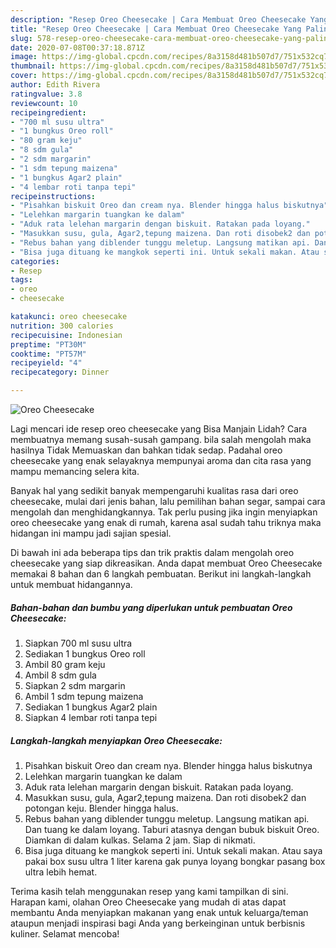 ```yaml
---
description: "Resep Oreo Cheesecake | Cara Membuat Oreo Cheesecake Yang Paling Enak"
title: "Resep Oreo Cheesecake | Cara Membuat Oreo Cheesecake Yang Paling Enak"
slug: 578-resep-oreo-cheesecake-cara-membuat-oreo-cheesecake-yang-paling-enak
date: 2020-07-08T00:37:18.871Z
image: https://img-global.cpcdn.com/recipes/8a3158d481b507d7/751x532cq70/oreo-cheesecake-foto-resep-utama.jpg
thumbnail: https://img-global.cpcdn.com/recipes/8a3158d481b507d7/751x532cq70/oreo-cheesecake-foto-resep-utama.jpg
cover: https://img-global.cpcdn.com/recipes/8a3158d481b507d7/751x532cq70/oreo-cheesecake-foto-resep-utama.jpg
author: Edith Rivera
ratingvalue: 3.8
reviewcount: 10
recipeingredient:
- "700 ml susu ultra"
- "1 bungkus Oreo roll"
- "80 gram keju"
- "8 sdm gula"
- "2 sdm margarin"
- "1 sdm tepung maizena"
- "1 bungkus Agar2 plain"
- "4 lembar roti tanpa tepi"
recipeinstructions:
- "Pisahkan biskuit Oreo dan cream nya. Blender hingga halus biskutnya"
- "Lelehkan margarin tuangkan ke dalam"
- "Aduk rata lelehan margarin dengan biskuit. Ratakan pada loyang."
- "Masukkan susu, gula, Agar2,tepung maizena. Dan roti disobek2 dan potongan keju. Blender hingga halus."
- "Rebus bahan yang diblender tunggu meletup. Langsung matikan api. Dan tuang ke dalam loyang. Taburi atasnya dengan bubuk biskuit Oreo. Diamkan di dalam kulkas. Selama 2 jam. Siap di nikmati."
- "Bisa juga dituang ke mangkok seperti ini. Untuk sekali makan. Atau saya pakai box susu ultra 1 liter karena gak punya loyang bongkar pasang box ultra lebih hemat."
categories:
- Resep
tags:
- oreo
- cheesecake

katakunci: oreo cheesecake 
nutrition: 300 calories
recipecuisine: Indonesian
preptime: "PT30M"
cooktime: "PT57M"
recipeyield: "4"
recipecategory: Dinner

---
```



![Oreo Cheesecake](https://img-global.cpcdn.com/recipes/8a3158d481b507d7/751x532cq70/oreo-cheesecake-foto-resep-utama.jpg)

Lagi mencari ide resep oreo cheesecake yang Bisa Manjain Lidah? Cara membuatnya memang susah-susah gampang. bila salah mengolah maka hasilnya Tidak Memuaskan dan bahkan tidak sedap. Padahal oreo cheesecake yang enak selayaknya mempunyai aroma dan cita rasa yang mampu memancing selera kita.

Banyak hal yang sedikit banyak mempengaruhi kualitas rasa dari oreo cheesecake, mulai dari jenis bahan, lalu pemilihan bahan segar, sampai cara mengolah dan menghidangkannya. Tak perlu pusing jika ingin menyiapkan oreo cheesecake yang enak di rumah, karena asal sudah tahu triknya maka hidangan ini mampu jadi sajian spesial.




Di bawah ini ada beberapa tips dan trik praktis dalam mengolah oreo cheesecake yang siap dikreasikan. Anda dapat membuat Oreo Cheesecake memakai 8 bahan dan 6 langkah pembuatan. Berikut ini langkah-langkah untuk membuat hidangannya.

<!--inarticleads1-->

##### Bahan-bahan dan bumbu yang diperlukan untuk pembuatan Oreo Cheesecake:

1. Siapkan 700 ml susu ultra
1. Sediakan 1 bungkus Oreo roll
1. Ambil 80 gram keju
1. Ambil 8 sdm gula
1. Siapkan 2 sdm margarin
1. Ambil 1 sdm tepung maizena
1. Sediakan 1 bungkus Agar2 plain
1. Siapkan 4 lembar roti tanpa tepi




<!--inarticleads2-->

##### Langkah-langkah menyiapkan Oreo Cheesecake:

1. Pisahkan biskuit Oreo dan cream nya. Blender hingga halus biskutnya
1. Lelehkan margarin tuangkan ke dalam
1. Aduk rata lelehan margarin dengan biskuit. Ratakan pada loyang.
1. Masukkan susu, gula, Agar2,tepung maizena. Dan roti disobek2 dan potongan keju. Blender hingga halus.
1. Rebus bahan yang diblender tunggu meletup. Langsung matikan api. Dan tuang ke dalam loyang. Taburi atasnya dengan bubuk biskuit Oreo. Diamkan di dalam kulkas. Selama 2 jam. Siap di nikmati.
1. Bisa juga dituang ke mangkok seperti ini. Untuk sekali makan. Atau saya pakai box susu ultra 1 liter karena gak punya loyang bongkar pasang box ultra lebih hemat.




Terima kasih telah menggunakan resep yang kami tampilkan di sini. Harapan kami, olahan Oreo Cheesecake yang mudah di atas dapat membantu Anda menyiapkan makanan yang enak untuk keluarga/teman ataupun menjadi inspirasi bagi Anda yang berkeinginan untuk berbisnis kuliner. Selamat mencoba!
